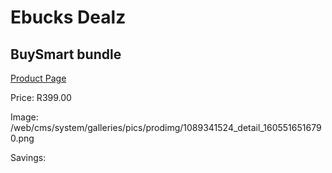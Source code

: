 
# Ebucks Dealz
## BuySmart bundle
[Product Page](https://www.ebucks.com/web/shop/productSelected.do?prodId=1089341524&catId=909917204)

Price: R399.00

Image: /web/cms/system/galleries/pics/prodimg/1089341524_detail_1605516516790.png

Savings: 


	